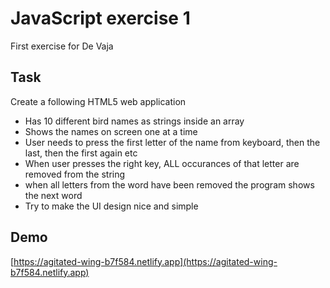 # JavaScript exercise 1
First exercise for De Vaja

## Task
Create a following HTML5 web application
- Has 10 different bird names as strings inside an array
- Shows the names on screen one at a time
- User needs to press the first letter of the name from keyboard, then the last,
then the first again etc
- When user presses the right key, ALL occurances of that letter are removed from
the string
- when all letters from the word have been removed the program shows the next
word
- Try to make the UI design nice and simple

## Demo
[https://agitated-wing-b7f584.netlify.app](https://agitated-wing-b7f584.netlify.app)
